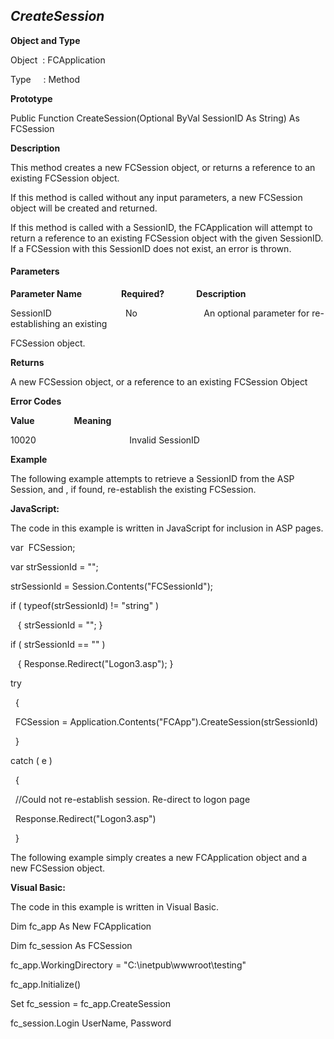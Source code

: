 _CreateSession_
---------------

**Object and Type**

Object  : FCApplication

Type     : Method

**Prototype**

Public Function CreateSession(Optional ByVal SessionID As String) As FCSession

**Description**

This method creates a new FCSession object, or returns a reference to an existing FCSession object.

If this method is called without any input parameters, a new FCSession object will be created and returned.

If this method is called with a SessionID, the FCApplication will attempt to return a reference to an existing FCSession object with the given SessionID. If a FCSession with this SessionID does not exist, an error is thrown.

#### Parameters
**Parameter Name**                **Required?**             **Description**

SessionID                              No                           An optional parameter for re-establishing an existing

FCSession object.

**Returns**

A new FCSession object, or a reference to an existing FCSession Object

**Error Codes**

**Value**                **Meaning**

10020                                      Invalid SessionID

**Example**

The following example attempts to retrieve a SessionID from the ASP Session, and , if found, re-establish the existing FCSession.

**JavaScript:**

The code in this example is written in JavaScript for inclusion in ASP pages.

var  FCSession;

var strSessionId = ""; 

strSessionId = Session.Contents("FCSessionId");

if ( typeof(strSessionId) != "string" )

   { strSessionId = ""; }

if ( strSessionId == "" )

   { Response.Redirect("Logon3.asp"); }

try

  {  

  FCSession = Application.Contents("FCApp").CreateSession(strSessionId)

  }

catch ( e )

  {

  //Could not re-establish session. Re-direct to logon page

  Response.Redirect("Logon3.asp")

  }  

The following example simply creates a new FCApplication object and a new FCSession object.

**Visual Basic:**

The code in this example is written in Visual Basic.

Dim fc_app As New FCApplication

Dim fc_session As FCSession

fc_app.WorkingDirectory = "C:\\inetpub\\wwwroot\\testing"

fc_app.Initialize()

Set fc_session = fc_app.CreateSession

fc_session.Login UserName, Password